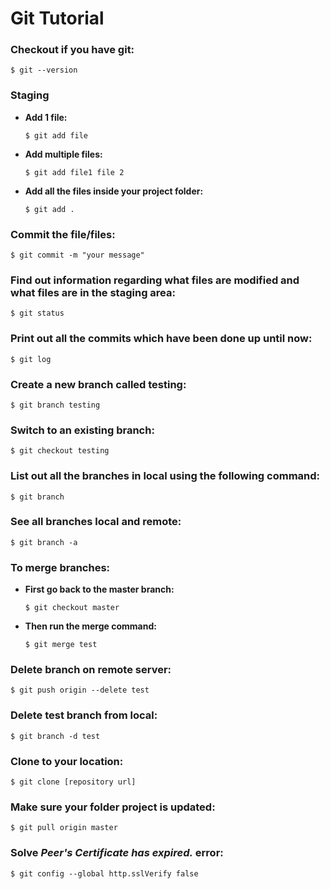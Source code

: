 # Git Tutorial 


### Checkout if you have git:
```
$ git --version
```

### Staging

* **Add 1 file:**
  ```
  $ git add file
  ```
  
* **Add multiple files:**
  ```
  $ git add file1 file 2
  ```

* **Add all the files inside your project folder:**
  ```
  $ git add .
  ```


### Commit the file/files:
  ```
  $ git commit -m "your message"
  ```


### Find out information regarding what files are modified and what files are in the staging area:
  ```
  $ git status
  ```
  
### Print out all the commits which have been done up until now:
  ```
  $ git log
  ```


### Create a new branch called testing:
  ```
  $ git branch testing
  ```

### Switch to an existing branch:
  ```
  $ git checkout testing
  ```
  
### List out all the branches in local using the following command:
  ```
  $ git branch
  ```
  
### See all branches local and remote:
```
$ git branch -a
```

### To merge branches:

* **First go back to the master branch:**
  ```
  $ git checkout master
  ```
  
* **Then run the merge command:**
  ```
  $ git merge test
  ```
  
### Delete branch on remote server:
```
$ git push origin --delete test
```

### Delete test branch from local:
```
$ git branch -d test
```


### Clone to your location:
```
$ git clone [repository url]
```

### Make sure your folder project is updated:
```
$ git pull origin master
```
  
### Solve *Peer's Certificate has expired.* error:
```
$ git config --global http.sslVerify false
```



